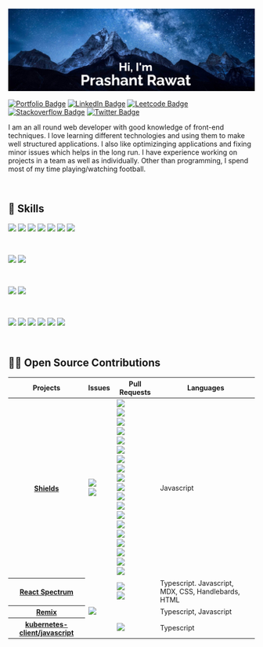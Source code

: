 [![Prashant's GitHub Banner](./assets/banner.jpg)](https://prashantrawat.com/)

[![Portfolio Badge](https://img.shields.io/badge/Portfolio-Prashant-green?style=flat&logo=react&logoColor=white&color=0D76A8)](https://www.prashantrawat.com/)
[![LinkedIn Badge](https://img.shields.io/badge/LinkedIn-Profile-informational?style=flat&logo=linkedin&logoColor=white&color=0D76A8)](https://www.linkedin.com/in/pr7prashant/)
[![Leetcode Badge](https://img.shields.io/badge/dynamic/json?style=flat&labelColor=black&color=%23ffa116&label=Solved&query=solvedOverTotal&url=https%3A%2F%2Fleetcode-badge.vercel.app%2Fapi%2Fusers%2Fpr7prashant&logo=leetcode&logoColor=yellow)](https://leetcode.com/pr7prashant/)
[![Stackoverflow Badge](https://img.shields.io/stackexchange/stackoverflow/r/8044582?label=Stackoverflow&logo=Stackoverflow&logoColor=white)](https://stackoverflow.com/users/8044582/pr7)
[![Twitter Badge](https://img.shields.io/badge/Twitter-Profile-informational?style=flat&logo=twitter&logoColor=white&color=1CA2F1)](https://twitter.com/pr7_prashant)

I am an all round web developer with good knowledge of front-end techniques. I love learning different technologies and using them to make well structured applications. I also like optimizinging applications and fixing minor issues which helps in the long run. I have experience working on projects in a team as well as individually. Other than programming, I spend most of my time playing/watching football.

<br>

## 💼 Skills

![](https://img.shields.io/badge/Code-React-informational?style=flat&logo=react&logoColor=white&color=0D76A8)
![](https://img.shields.io/badge/Code-Redux-informational?style=flat&logo=Redux&logoColor=white&color=0D76A8)
![](https://img.shields.io/badge/Code-JavaScript-informational?style=flat&logo=JavaScript&logoColor=white&color=0D76A8)
![](https://img.shields.io/badge/Code-TypeScript-informational?style=flat&logo=TypeScript&logoColor=white&color=0D76A8)
![](https://img.shields.io/badge/Code-Node-informational?style=flat&logo=node.js&logoColor=white&color=0D76A8)
![](https://img.shields.io/badge/Code-HTML-informational?style=flat&logo=html5&logoColor=white&color=0D76A8)
![](https://img.shields.io/badge/Code-C++-informational?style=flat&logo=cplusplus&logoColor=white&color=0D76A8)

<br>

![](https://img.shields.io/badge/Style-CSS-informational?style=flat&logo=css3&logoColor=white&color=0D76A8)
![](https://img.shields.io/badge/Style-Sass-informational?style=flat&logo=Sass&logoColor=white&color=0D76A8)

<br>

![](https://img.shields.io/badge/Test-Jest-informational?style=flat&logo=jest&logoColor=white&color=0D76A8)
![](https://img.shields.io/badge/Test-Cypress-informational?style=flat&logo=cypress&logoColor=white&color=0D76A8)

<br>

![](https://img.shields.io/badge/Tools-Git-informational?style=flat&logo=git&logoColor=white&color=0D76A8)
![](https://img.shields.io/badge/Tools-Docker-informational?style=flat&logo=docker&logoColor=white&color=0D76A8)
![](https://img.shields.io/badge/Tools-Postman-informational?style=flat&logo=Postman&logoColor=white&color=0D76A8)
![](https://img.shields.io/badge/Tools-Jira-informational?style=flat&logo=Jira-Software&logoColor=white&color=0D76A8)
![](https://img.shields.io/badge/Tools-Vim-informational?style=flat&logo=vim&logoColor=white&color=0D76A8)
![](https://img.shields.io/badge/Tools-VS%20Code-informational?style=flat&logo=visualstudiocode&logoColor=white&color=0D76A8)

<br>

## 👨‍💻 Open Source Contributions
<table width="100%">
    <thead>
        <th span="col">Projects</th>
        <th span="col">Issues</th>
        <th span="col">Pull Requests</th>
	<th span="col">Languages</th>
    </thead>
    <tbody>
        <tr>
            <th span="row"><a href="https://github.com/badges/shields">Shields</a></th>
            <td>
                <a href="https://github.com/badges/shields/issues/9559">
                    <img src="https://img.shields.io/github/issues/detail/state/badges/shields/9559" />
                </a>
                <br />
                <a href="https://github.com/badges/shields/issues/9501">
                    <img src="https://img.shields.io/github/issues/detail/state/badges/shields/9501" />
                </a>
            </td>
            <td>
		<a href="https://github.com/badges/shields/pull/9580">
                    <img src="https://img.shields.io/github/pulls/detail/state/badges/shields/9580" />
                </a>
		<br />
                <a href="https://github.com/badges/shields/pull/9549">
                    <img src="https://img.shields.io/github/pulls/detail/state/badges/shields/9549" />
                </a>
		<br />
		<a href="https://github.com/badges/shields/pull/9502">
                    <img src="https://img.shields.io/github/pulls/detail/state/badges/shields/9502" />
                </a>
		<br />
		<a href="https://github.com/badges/shields/pull/9495">
                    <img src="https://img.shields.io/github/pulls/detail/state/badges/shields/9495" />
                </a>
		<br />
		<a href="https://github.com/badges/shields/pull/9411">
                    <img src="https://img.shields.io/github/pulls/detail/state/badges/shields/9411" />
                </a>
		<br />
		<a href="https://github.com/badges/shields/pull/9197">
                    <img src="https://img.shields.io/github/pulls/detail/state/badges/shields/9197" />
                </a>
		<br />
		<a href="https://github.com/badges/shields/pull/9188">
                    <img src="https://img.shields.io/github/pulls/detail/state/badges/shields/9188" />
                </a>
		<br />
		<a href="https://github.com/badges/shields/pull/9118">
                    <img src="https://img.shields.io/github/pulls/detail/state/badges/shields/9118" />
                </a>
		<br />
		<a href="https://github.com/badges/shields/pull/8787">
                    <img src="https://img.shields.io/github/pulls/detail/state/badges/shields/8787" />
                </a>
		<br />
		<a href="https://github.com/badges/shields/pull/8766">
                    <img src="https://img.shields.io/github/pulls/detail/state/badges/shields/8766" />
                </a>
		<br />
		<a href="https://github.com/badges/shields/pull/8396">
                    <img src="https://img.shields.io/github/pulls/detail/state/badges/shields/8396" />
                </a>
		<br />
		<a href="https://github.com/badges/shields/pull/8380">
                    <img src="https://img.shields.io/github/pulls/detail/state/badges/shields/8380" />
                </a>
		<br />
		<a href="https://github.com/badges/shields/pull/8373">
                    <img src="https://img.shields.io/github/pulls/detail/state/badges/shields/8373" />
                </a>
		<br />
		<a href="https://github.com/badges/shields/pull/8160">
                    <img src="https://img.shields.io/github/pulls/detail/state/badges/shields/8160" />
                </a>
		<br />
		<a href="https://github.com/badges/shields/pull/8079">
                    <img src="https://img.shields.io/github/pulls/detail/state/badges/shields/8079" />
                </a>
		<br />
		<a href="https://github.com/badges/shields/pull/8027">
                    <img src="https://img.shields.io/github/pulls/detail/state/badges/shields/8027" />
                </a>
		<br />
		<a href="https://github.com/badges/shields/pull/8003">
                    <img src="https://img.shields.io/github/pulls/detail/state/badges/shields/8003" />
                </a>
		<br />
		<a href="https://github.com/badges/shields/pull/8000">
                    <img src="https://img.shields.io/github/pulls/detail/state/badges/shields/8000" />
                </a>
		<br />
		<a href="https://github.com/badges/shields/pull/7999">
                    <img src="https://img.shields.io/github/pulls/detail/state/badges/shields/7999" />
                </a>
            </td>
	    <td>Javascript</td>
        </tr>
	<tr>
            <th span="row"><a href="https://github.com/adobe/react-spectrum">React Spectrum</a></th>
            <td></td>
            <td>
		<a href="https://github.com/adobe/react-spectrum/pull/5012">
                    <img src="https://img.shields.io/github/pulls/detail/state/adobe/react-spectrum/5012" />
                </a>
		<br />
                <a href="https://github.com/adobe/react-spectrum/pull/4943">
                    <img src="https://img.shields.io/github/pulls/detail/state/adobe/react-spectrum/4943" />
                </a>
            </td>
	    <td>Typescript. Javascript, MDX, CSS, Handlebards, HTML</td>
        </tr>
	<tr>
            <th span="row"><a href="https://github.com/remix-run/remix">Remix</a></th>
            <td>
		<a href="https://github.com/remix-run/remix/issues/1010">
                    <img src="https://img.shields.io/github/issues/detail/state/remix-run/remix/1010" />
                </a>
	    </td>
            <td></td>
	    <td>Typescript, Javascript</td>
        </tr>
	<tr>
            <th span="row"><a href="https://github.com/kubernetes-client/javascript">kubernetes-client/javascript</a></th>
            <td></td>
	    <td>
		<a href="https://github.com/kubernetes-client/javascript/pull/750">
                    <img src="https://img.shields.io/github/pulls/detail/state/kubernetes-client/javascript/750" />
                </a>
	    </td>
	    <td>Typescript</td>
        </tr>
    </tbody>
</table>


<!---
pr7prashant/pr7prashant is a ✨ special ✨ repository because its `README.md` (this file) appears on your GitHub profile.
You can click the Preview link to take a look at your changes.
--->
